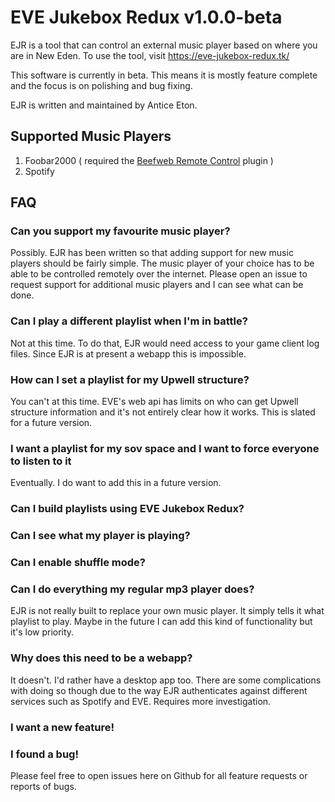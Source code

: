 # EVE Jukebox Redux v1.0.0-beta

EJR is a tool that can control an external music player based on where you are in New Eden. To use the tool, visit https://eve-jukebox-redux.tk/

This software is currently in beta. This means it is mostly feature complete and the focus is on polishing and bug fixing.

EJR is written and maintained by Antice Eton.

## Supported Music Players

1. Foobar2000 ( required the [Beefweb Remote Control](http://www.foobar2000.org/components/view/foo_beefweb) plugin )
2. Spotify

## FAQ

### Can you support my favourite music player?

Possibly. EJR has been written so that adding support for new music players should be fairly simple. The music player of your choice has to be able to be controlled remotely over the internet. Please open an issue to request support for additional music players and I can see what can be done.

### Can I play a different playlist when I'm in battle?

Not at this time. To do that, EJR would need access to your game client log files. Since EJR is at present a webapp this is impossible.

### How can I set a playlist for my Upwell structure?

You can't at this time. EVE's web api has limits on who can get Upwell structure information and it's not entirely clear how it works. This is slated for a future version.

### I want a playlist for my sov space and I want to force everyone to listen to it

Eventually. I do want to add this in a future version.

### Can I build playlists using EVE Jukebox Redux?
### Can I see what my player is playing?
### Can I enable shuffle mode?
### Can I do everything my regular mp3 player does?

EJR is not really built to replace your own music player. It simply tells it what playlist to play. Maybe in the future I can add this kind of functionality but it's low priority.

### Why does this need to be a webapp?

It doesn't. I'd rather have a desktop app too. There are some complications with doing so though due to the way EJR authenticates against different services such as Spotify and EVE. Requires more investigation.

### I want a new feature!
### I found a bug!

Please feel free to open issues here on Github for all feature requests or reports of bugs.
